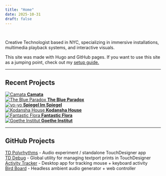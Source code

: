 ```yaml
---
title: "Home"
date: 2025-10-31
draft: false
---
```


<br>

Creative Technologist based in NYC, specializing in immersive installations, multimedia playback systems, and interactive visuals.

This site was made with Hugo and GitHub pages. If you want to use this site as a jumping point, check out my [setup guide.](https://github.com/traversable-dale/traversable-dale.github.io/blob/main/content/setup-guide.md)

---

## Recent Projects

<div class="projects-grid">
<div class="project-item">
    <a href="/projects/camata/">
      <img src="/images/projects/camata/thumbnail.png" alt="Camata">
      <strong>Camata</strong>
    </a>
  </div>

<div class="project-item">
    <a href="/projects/blue-paradox/">
      <img src="/images/projects/blue-paradox/thumbnail.png" alt="The Blue Paradox">
      <strong>The Blue Paradox</strong>
    </a>
  </div>

  <div class="project-item">
    <a href="/projects/yo-yo/">
      <img src="/images/projects/yo-yo/thumbnail.png" alt="yo-yo">
      <strong>Spiegel Im Spiegel</strong>
    </a>
  </div>
  
  <div class="project-item">
    <a href="/projects/kodansha-house/">
      <img src="/images/projects/kodansha-house/thumbnail.png" alt="Kodansha House">
      <strong>Kodansha House</strong>
    </a>
  </div>

  <div class="project-item">
    <a href="/projects/fantastic-flora/">
      <img src="/images/projects/fantastic-flora/thumbnail.png" alt="Fantastic Flora">
      <strong>Fantastic Flora</strong>
    </a>
  </div>
  
  <div class="project-item">
    <a href="/projects/goethe-institut/">
      <img src="/images/projects/goethe-institut/thumbnail.png" alt="Goethe Institut">
      <strong>Goethe Institut</strong>
    </a>
  </div>
</div>

---

## GitHub Projects

[TD Polyrhythms](https://github.com/traversable-dale/td-polyrhythms) - Audio experiment / standalone TouchDesigner app <br>
[TD Debug](https://github.com/traversable-dale/td-debug) - Global utility for managing textport prints in TouchDesigner <br>
[Activity Tracker](https://github.com/traversable-dale/activity-tracker) - Desktop app for tracking mouse + keyboard activity <br>
[Bird Board](https://github.com/traversable-dale/bird-board-2) - Headless ambient audio generator + web controller <br>